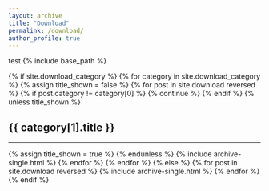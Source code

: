 ```yaml
---
layout: archive
title: "Download"
permalink: /download/
author_profile: true
---
```

test
{% include base_path %}

<!-- New style rendering if download categories are defined -->
{% if site.download_category %}
  {% for category in site.download_category  %}
    {% assign title_shown = false %}
    {% for post in site.download reversed %}
      {% if post.category != category[0] %}
        {% continue %}
      {% endif %}
      {% unless title_shown %}
        <h2>{{ category[1].title }}</h2><hr />
        {% assign title_shown = true %}
      {% endunless %}
      {% include archive-single.html %}
    {% endfor %}
  {% endfor %}
{% else %}
  {% for post in site.download reversed %}
    {% include archive-single.html %}
  {% endfor %}
{% endif %}
